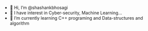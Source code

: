 - 👋 Hi, I’m @shashankbhosagi
- 👀 I have interest in Cyber-security, Machine Learning...
- 🌱 I’m currently learning C++ programing and Data-structures and algorithm

<!---
shashankbhosagi/shashankbhosagi is a ✨ special ✨ repository because its `README.md` (this file) appears on your GitHub profile.
You can click the Preview link to take a look at your changes.
--->
